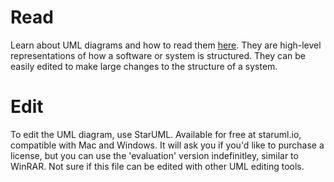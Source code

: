 # Read
Learn about UML diagrams and how to read them [here](https://www.lucidchart.com/pages/uml-class-diagram?a=1).
They are high-level representations of how a software or system is structured. They can be easily edited to make large changes
to the structure of a system.

# Edit
To edit the UML diagram, use StarUML.
Available for free at staruml.io, compatible with Mac and Windows.
It will ask you if you'd like to purchase a license, but you can use the 'evaluation' version indefinitley, similar to WinRAR.
Not sure if this file can be edited with other UML editing tools.
